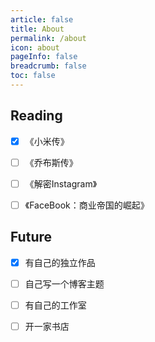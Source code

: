 ```yaml
---
article: false
title: About
permalink: /about
icon: about
pageInfo: false
breadcrumb: false
toc: false
---
```




<div class = "about-page"><BloggerInfo/></div>


<!-- 你好，我是Jiaolong，很高兴你能看到这里， -->





## Reading

- [x] 《小米传》
- [ ] 《乔布斯传》
- [ ] 《解密Instagram》
- [ ] 《FaceBook：商业帝国的崛起》


## Future

- [x] 有自己的独立作品
- [ ] 自己写一个博客主题
- [ ] 有自己的工作室
- [ ] 开一家书店


<style>

.about-page .blogger-info{
    background:unset !important;
}

.about-page .num-wrapper{
    display:none;
}

</style>